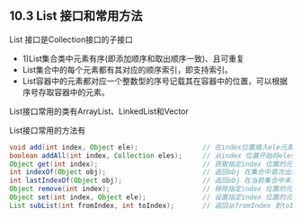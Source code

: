 ## 10.3 List 接口和常用方法

List 接口是Collection接口的子接口

- 1)List集合类中元素有序(即添加顺序和取出顺序一致)、且可重复
- List集合中的每个元素都有其对应的顺序索引，即支持索引。
- List容器中的元素都对应一个整数型的序号记载其在容器中的位置，可以根据序号存取容器中的元素。

List接口常用的类有ArrayList、LinkedList和Vector

List接口常用的方法有

~~~java
void add(int index, Object ele);				// 在index位置插入ele元素
boolean addAll(int index, Collection eles); 	// 从index 位置开始将eles 中的所有元素添加进来
Object get(int index);							// 获取指定index 位置的元素
int indexOf(Object obj);						// 返回obj 在集合中首次出现的位置
int lastIndexOf(Object obj);					// 返回obj 在当前集合中末次出现的位置
Object remove(int index);						// 移除指定index 位置的元素，并返回此元素
Object set(int index, Object ele);				// 设置指定index 位置的元素为ele , 相当于是替换.
List subList(int fromIndex, int toIndex);		// 返回从fromIndex 到toIndex 位置的子集合[fromIndex <= subList < toIndex]
~~~

